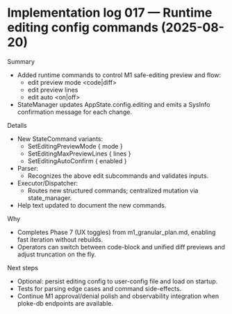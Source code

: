 # Implementation log 017 — Runtime editing config commands (2025-08-20)

Summary
- Added runtime commands to control M1 safe-editing preview and flow:
  - edit preview mode <code|diff>
  - edit preview lines <N>
  - edit auto <on|off>
- StateManager updates AppState.config.editing and emits a SysInfo confirmation message for each change.

Details
- New StateCommand variants:
  - SetEditingPreviewMode { mode }
  - SetEditingMaxPreviewLines { lines }
  - SetEditingAutoConfirm { enabled }
- Parser:
  - Recognizes the above edit subcommands and validates inputs.
- Executor/Dispatcher:
  - Routes new structured commands; centralized mutation via state_manager.
- Help text updated to document the new commands.

Why
- Completes Phase 7 (UX toggles) from m1_granular_plan.md, enabling fast iteration without rebuilds.
- Operators can switch between code-block and unified diff previews and adjust truncation on the fly.

Next steps
- Optional: persist editing config to user-config file and load on startup.
- Tests for parsing edge cases and command side-effects.
- Continue M1 approval/denial polish and observability integration when ploke-db endpoints are available.

